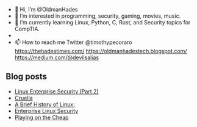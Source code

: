 - 👋 Hi, I’m @OldmanHades
- 👀 I’m interested in programming, security, gaming, movies, music.
- 🌱 I’m currently learning Linux, Python, C, Rust, and Security topics for CompTIA.
-
- 📫 How to reach me Twitter @timothypecoraro
https://thehadestimes.com/
https://oldmanhadestech.blogspot.com/
https://medium.com/@devilsalias

## Blog posts
<!-- BLOG-POST-LIST:START -->
- [Linux Enterprise Security (Part 2)](https://medium.com/@devilsalias/linux-enterprise-security-part-2-b478e2b2e5e5?source=rss-5097f5c9b801------2)
- [Cruella](https://medium.com/@devilsalias/cruella-e76d30fea733?source=rss-5097f5c9b801------2)
- [A Brief History of Linux:](https://medium.com/@devilsalias/a-brief-history-of-linux-6c7881be1aa3?source=rss-5097f5c9b801------2)
- [Enterprise Linux Security](https://medium.com/@devilsalias/enterprise-linux-security-f994e4bd78ac?source=rss-5097f5c9b801------2)
- [Playing on the Cheap](https://medium.com/@devilsalias/playing-on-the-cheap-dbf86bf4bbf5?source=rss-5097f5c9b801------2)
<!-- BLOG-POST-LIST:END -->

